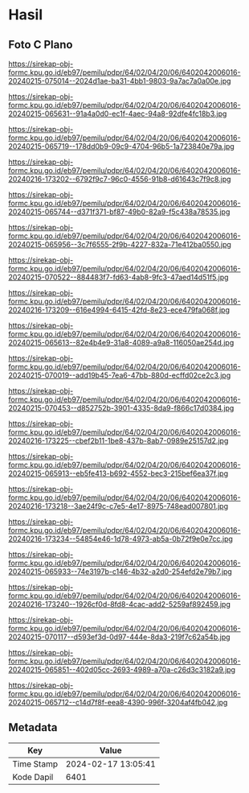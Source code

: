 # Hasil

## Foto C Plano

https://sirekap-obj-formc.kpu.go.id/eb97/pemilu/pdpr/64/02/04/20/06/6402042006016-20240215-075014--2024d1ae-ba31-4bb1-9803-9a7ac7a0a00e.jpg

https://sirekap-obj-formc.kpu.go.id/eb97/pemilu/pdpr/64/02/04/20/06/6402042006016-20240215-065631--91a4a0d0-ec1f-4aec-94a8-92dfe4fc18b3.jpg

https://sirekap-obj-formc.kpu.go.id/eb97/pemilu/pdpr/64/02/04/20/06/6402042006016-20240215-065719--178dd0b9-09c9-4704-96b5-1a723840e79a.jpg

https://sirekap-obj-formc.kpu.go.id/eb97/pemilu/pdpr/64/02/04/20/06/6402042006016-20240216-173202--6792f9c7-96c0-4556-91b8-d61643c7f9c8.jpg

https://sirekap-obj-formc.kpu.go.id/eb97/pemilu/pdpr/64/02/04/20/06/6402042006016-20240215-065744--d371f371-bf87-49b0-82a9-f5c438a78535.jpg

https://sirekap-obj-formc.kpu.go.id/eb97/pemilu/pdpr/64/02/04/20/06/6402042006016-20240215-065956--3c7f6555-2f9b-4227-832a-71e412ba0550.jpg

https://sirekap-obj-formc.kpu.go.id/eb97/pemilu/pdpr/64/02/04/20/06/6402042006016-20240215-070522--884483f7-fd63-4ab8-9fc3-47aed14d51f5.jpg

https://sirekap-obj-formc.kpu.go.id/eb97/pemilu/pdpr/64/02/04/20/06/6402042006016-20240216-173209--616e4994-6415-42fd-8e23-ece479fa068f.jpg

https://sirekap-obj-formc.kpu.go.id/eb97/pemilu/pdpr/64/02/04/20/06/6402042006016-20240215-065613--82e4b4e9-31a8-4089-a9a8-116050ae254d.jpg

https://sirekap-obj-formc.kpu.go.id/eb97/pemilu/pdpr/64/02/04/20/06/6402042006016-20240215-070019--add19b45-7ea6-47bb-880d-ecffd02ce2c3.jpg

https://sirekap-obj-formc.kpu.go.id/eb97/pemilu/pdpr/64/02/04/20/06/6402042006016-20240215-070453--d852752b-3901-4335-8da9-f866c17d0384.jpg

https://sirekap-obj-formc.kpu.go.id/eb97/pemilu/pdpr/64/02/04/20/06/6402042006016-20240216-173225--cbef2b11-1be8-437b-8ab7-0989e25157d2.jpg

https://sirekap-obj-formc.kpu.go.id/eb97/pemilu/pdpr/64/02/04/20/06/6402042006016-20240215-065913--eb5fe413-b692-4552-bec3-215bef6ea37f.jpg

https://sirekap-obj-formc.kpu.go.id/eb97/pemilu/pdpr/64/02/04/20/06/6402042006016-20240216-173218--3ae24f9c-c7e5-4e17-8975-748ead007801.jpg

https://sirekap-obj-formc.kpu.go.id/eb97/pemilu/pdpr/64/02/04/20/06/6402042006016-20240216-173234--54854e46-1d78-4973-ab5a-0b72f9e0e7cc.jpg

https://sirekap-obj-formc.kpu.go.id/eb97/pemilu/pdpr/64/02/04/20/06/6402042006016-20240215-065933--74e3197b-c146-4b32-a2d0-254efd2e79b7.jpg

https://sirekap-obj-formc.kpu.go.id/eb97/pemilu/pdpr/64/02/04/20/06/6402042006016-20240216-173240--1926cf0d-8fd8-4cac-add2-5259af892459.jpg

https://sirekap-obj-formc.kpu.go.id/eb97/pemilu/pdpr/64/02/04/20/06/6402042006016-20240215-070117--d593ef3d-0d97-444e-8da3-219f7c62a54b.jpg

https://sirekap-obj-formc.kpu.go.id/eb97/pemilu/pdpr/64/02/04/20/06/6402042006016-20240215-065851--402d05cc-2693-4989-a70a-c26d3c3182a9.jpg

https://sirekap-obj-formc.kpu.go.id/eb97/pemilu/pdpr/64/02/04/20/06/6402042006016-20240215-065712--c14d7f8f-eea8-4390-996f-3204af4fb042.jpg


## Metadata

| Key        | Value               |
| ---------- | ------------------- |
| Time Stamp | 2024-02-17 13:05:41 |
| Kode Dapil | 6401                |



